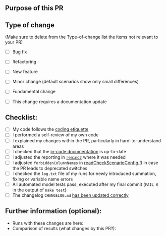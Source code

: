 ## Purpose of this PR


## Type of change

(Make sure to delete from the Type-of-change list the items not relevant to your PR)

- [ ] Bug fix 
- [ ] Refactoring
- [ ] New feature 
- [ ] Minor change (default scenarios show only small differences)
- [ ] Fundamental change
- [ ] This change requires a documentation update


## Checklist:

- [ ] My code follows the [coding etiquette](https://github.com/remindmodel/remind/blob/develop/main.gms#L80)
- [ ] I performed a self-review of my own code
- [ ] I explained my changes within the PR, particularly in hard-to-understand areas
- [ ] I checked that the [in-code documentation](https://github.com/remindmodel/remind/blob/develop/main.gms#L120) is up-to-date
- [ ] I adjusted the reporting in [`remind2`](https://github.com/pik-piam/remind2) where it was needed
- [ ] I adjusted `forbiddenColumnNames` in [readCheckScenarioConfig.R](https://github.com/remindmodel/remind/blob/develop/scripts/start/readCheckScenarioConfig.R) in case the PR leads to deprecated switches
- [ ] I checked the `log.txt` file of my runs for newly introduced summation, fixing or variable name errors
- [ ] All automated model tests pass, executed after my final commit (`FAIL 0` in the output of `make test`)
- [ ] The changelog `CHANGELOG.md` [has been updated correctly](https://gitlab.pik-potsdam.de/rse/rsewiki/-/wikis/Standards-for-Writing-a-Changelog)

## Further information (optional):

* Runs with these changes are here:
* Comparison of results (what changes by this PR?): 

